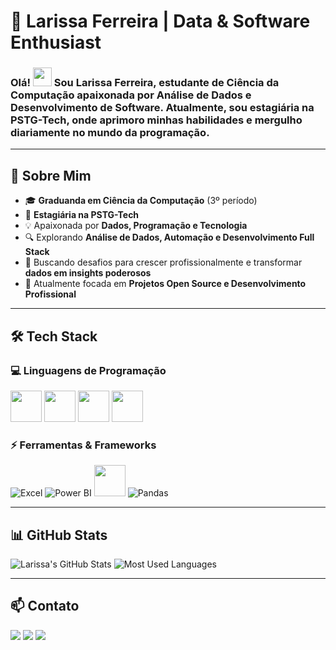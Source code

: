       
# 🚀 **Larissa Ferreira | Data & Software Enthusiast**  

### Olá! <img src="https://raw.githubusercontent.com/MartinHeinz/MartinHeinz/master/wave.gif" width="30px"> Sou **Larissa Ferreira**, estudante de **Ciência da Computação** apaixonada por **Análise de Dados e Desenvolvimento de Software**. Atualmente, sou **estagiária na PSTG-Tech**, onde aprimoro minhas habilidades e mergulho diariamente no mundo da programação.  

---

## 📌 **Sobre Mim**  
- 🎓 **Graduanda em Ciência da Computação** (3º período)  
- 💼 **Estagiária na PSTG-Tech**  
- 💡 Apaixonada por **Dados, Programação e Tecnologia**  
- 🔍 Explorando **Análise de Dados, Automação e Desenvolvimento Full Stack**  
- 🎯 Buscando desafios para crescer profissionalmente e transformar **dados em insights poderosos**  
- 🚀 Atualmente focada em **Projetos Open Source e Desenvolvimento Profissional**  

---

## 🛠️ **Tech Stack**  
### 💻 **Linguagens de Programação**  
<img src="https://cdn.jsdelivr.net/gh/devicons/devicon@latest/icons/c/c-original.svg" width="50" height="50" /> <img src="https://cdn.jsdelivr.net/gh/devicons/devicon@latest/icons/cplusplus/cplusplus-original.svg" width="50" height="50"/> <img src="https://cdn.jsdelivr.net/gh/devicons/devicon@latest/icons/csharp/csharp-original.svg" width="50" height="50"/> <img src="https://cdn.jsdelivr.net/gh/devicons/devicon@latest/icons/python/python-original-wordmark.svg" width="50" height="50" />  

### ⚡ **Ferramentas & Frameworks**  
![Excel](https://img.shields.io/badge/-Excel-217346?style=for-the-badge&logo=microsoft-excel&logoColor=white)  ![Power BI](https://img.shields.io/badge/-Power%20BI-F2C811?style=for-the-badge&logo=power-bi&logoColor=black)  <img src="https://cdn.jsdelivr.net/gh/devicons/devicon@latest/icons/mysql/mysql-plain-wordmark.svg" width="50" height="50"/>    ![Pandas](https://img.shields.io/badge/-Pandas-150458?style=for-the-badge&logo=pandas&logoColor=white)  

---

## 📊 **GitHub Stats**  
![Larissa's GitHub Stats](https://github-readme-stats.vercel.app/api?username=Larissarff&show_icons=true&theme=dark)  ![Most Used Languages](https://github-readme-stats.vercel.app/api/top-langs/?username=Larissarff&layout=compact&theme=dark)  

---

## 📫 **Contato**  

<div>
<a href="https://instagram.com/larissa.rff" target="_blank"><img loading="lazy" src="https://img.shields.io/badge/-Instagram-%23E4405F?style=for-the-badge&logo=instagram&logoColor=white" target="_blank"></a>
<a href = "mailto:larissa.rfferreira4800@gmail.com"><img loading="lazy" src="https://img.shields.io/badge/Gmail-D14836?style=for-the-badge&logo=gmail&logoColor=white" target="_blank"></a>
<a href="https://www.linkedin.com/in/larissa-ferreira-computer-science" target="_blank"><img loading="lazy" src="https://img.shields.io/badge/-LinkedIn-%230077B5?style=for-the-badge&logo=linkedin&logoColor=white" target="_blank"></a>    
          
</div>

